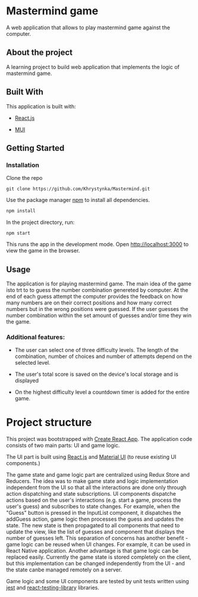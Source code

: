 # Mastermind game

A web application that allows to play mastermind game against the computer.

## About the project

A learning project to build web application that implements the logic of mastermind game.

## Built With

This application is built with:

- [React.js](https://reactjs.org/)

- [MUI](https://mui.com/)

## Getting Started

### Installation

Clone the repo

```
git clone https://github.com/Khrystynka/Mastermind.git
```

Use the package manager [npm](https://www.npmjs.com/) to install all dependencies.

```bash
npm install
```

In the project directory, run:

```
npm start
```

This runs the app in the development mode.
Open [http://localhost:3000](http://localhost:3000) to view the game in the browser.

## Usage

The application is for playing mastermind game. The main idea of the game isto trt to to guess the number combination genereted by computer. At the end of each guess attempt the computer provides the feedback on how many numbers are on their correct positions and how many correct numbers but in the wrong positions were guessed. If the user guesses the number combination within the set amount of guesses and/or time they win the game.

### Additional features:

- The user can select one of three difficulty levels. The length of the combination, number of choices and number of attempts depend on the selected level.

- The user's total score is saved on the device's local storage and is displayed
- On the highest difficulty level a countdown timer is added for the entire game.

# Project structure

This project was bootstrapped with [Create React App](https://github.com/facebook/create-react-app). The application code consists of two main parts: UI and game logic.

The UI part is built using [React.js](https://reactjs.org/) and [Material UI](https://mui.com/) (to reuse existing UI components.)

The game state and game logic part are centralized using Redux Store and Reducers. The idea was to make game state and logic implementation independent from the UI so that all the interactions are done only through action dispatching and state subscriptions. UI components dispatche actions based on the user's interactions (e.g. start a game, process the user's guess) and subscribes to state changes. For example, when the "Guess" button is pressed in the InputList component, it dispatches the addGuess action, game logic then processes the guess and updates the state. The new state is then propagated to all components that need to update the view, like the list of guesses and component that displays the number of guesses left.
This separation of concerns has another benefit - game logic can be reused when UI changes. For example, it can be used in React Native application. Another advantage is that game logic can be replaced easily. Currently the game state is stored completely on the client, but this implementation can be changed independently from the UI - and the state canbe managed remotely on a server.

Game logic and some UI components are tested by unit tests written using [jest](https://facebook.github.io/jest/) and [react-testing-library](https://testing-library.com/react) libraries.
